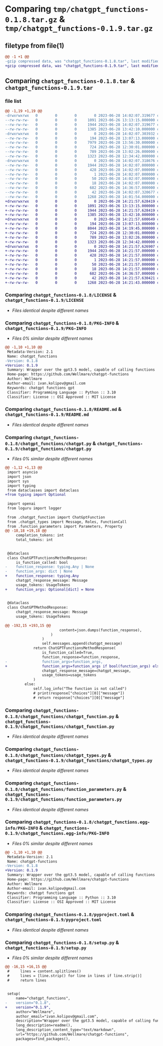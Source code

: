 # Comparing `tmp/chatgpt_functions-0.1.8.tar.gz` & `tmp/chatgpt_functions-0.1.9.tar.gz`

## filetype from file(1)

```diff
@@ -1 +1 @@
-gzip compressed data, was "chatgpt_functions-0.1.8.tar", last modified: Wed Jun 28 14:02:07 2023, max compression
+gzip compressed data, was "chatgpt_functions-0.1.9.tar", last modified: Wed Jun 28 14:21:57 2023, max compression
```

## Comparing `chatgpt_functions-0.1.8.tar` & `chatgpt_functions-0.1.9.tar`

### file list

```diff
@@ -1,19 +1,19 @@
-drwxrwxrwx   0        0        0        0 2023-06-28 14:02:07.319677 chatgpt_functions-0.1.8/
--rw-rw-rw-   0        0        0     1091 2023-06-26 13:13:15.000000 chatgpt_functions-0.1.8/LICENSE
--rw-rw-rw-   0        0        0     1944 2023-06-28 14:02:07.319677 chatgpt_functions-0.1.8/PKG-INFO
--rw-rw-rw-   0        0        0     1385 2023-06-28 13:42:10.000000 chatgpt_functions-0.1.8/README.md
-drwxrwxrwx   0        0        0        0 2023-06-28 14:02:07.303932 chatgpt_functions-0.1.8/chatgpt_functions/
--rw-rw-rw-   0        0        0      194 2023-06-28 13:07:13.000000 chatgpt_functions-0.1.8/chatgpt_functions/__init__.py
--rw-rw-rw-   0        0        0     7979 2023-06-28 13:56:30.000000 chatgpt_functions-0.1.8/chatgpt_functions/chatgpt.py
--rw-rw-rw-   0        0        0      724 2023-06-28 12:30:01.000000 chatgpt_functions-0.1.8/chatgpt_functions/chatgpt_function.py
--rw-rw-rw-   0        0        0      789 2023-06-28 13:02:26.000000 chatgpt_functions-0.1.8/chatgpt_functions/chatgpt_types.py
--rw-rw-rw-   0        0        0     1323 2023-06-28 12:34:42.000000 chatgpt_functions-0.1.8/chatgpt_functions/function_parameters.py
-drwxrwxrwx   0        0        0        0 2023-06-28 14:02:07.318676 chatgpt_functions-0.1.8/chatgpt_functions.egg-info/
--rw-rw-rw-   0        0        0     1944 2023-06-28 14:02:07.000000 chatgpt_functions-0.1.8/chatgpt_functions.egg-info/PKG-INFO
--rw-rw-rw-   0        0        0      428 2023-06-28 14:02:07.000000 chatgpt_functions-0.1.8/chatgpt_functions.egg-info/SOURCES.txt
--rw-rw-rw-   0        0        0        1 2023-06-28 14:02:07.000000 chatgpt_functions-0.1.8/chatgpt_functions.egg-info/dependency_links.txt
--rw-rw-rw-   0        0        0       50 2023-06-28 14:02:07.000000 chatgpt_functions-0.1.8/chatgpt_functions.egg-info/requires.txt
--rw-rw-rw-   0        0        0       18 2023-06-28 14:02:07.000000 chatgpt_functions-0.1.8/chatgpt_functions.egg-info/top_level.txt
--rw-rw-rw-   0        0        0      682 2023-06-26 14:36:57.000000 chatgpt_functions-0.1.8/pyproject.toml
--rw-rw-rw-   0        0        0       42 2023-06-28 14:02:07.320677 chatgpt_functions-0.1.8/setup.cfg
--rw-rw-rw-   0        0        0     1268 2023-06-28 14:01:54.000000 chatgpt_functions-0.1.8/setup.py
+drwxrwxrwx   0        0        0        0 2023-06-28 14:21:57.628419 chatgpt_functions-0.1.9/
+-rw-rw-rw-   0        0        0     1091 2023-06-26 13:13:15.000000 chatgpt_functions-0.1.9/LICENSE
+-rw-rw-rw-   0        0        0     1944 2023-06-28 14:21:57.628419 chatgpt_functions-0.1.9/PKG-INFO
+-rw-rw-rw-   0        0        0     1385 2023-06-28 13:42:10.000000 chatgpt_functions-0.1.9/README.md
+drwxrwxrwx   0        0        0        0 2023-06-28 14:21:57.600649 chatgpt_functions-0.1.9/chatgpt_functions/
+-rw-rw-rw-   0        0        0      194 2023-06-28 13:07:13.000000 chatgpt_functions-0.1.9/chatgpt_functions/__init__.py
+-rw-rw-rw-   0        0        0     8044 2023-06-28 14:19:45.000000 chatgpt_functions-0.1.9/chatgpt_functions/chatgpt.py
+-rw-rw-rw-   0        0        0      724 2023-06-28 12:30:01.000000 chatgpt_functions-0.1.9/chatgpt_functions/chatgpt_function.py
+-rw-rw-rw-   0        0        0      789 2023-06-28 13:02:26.000000 chatgpt_functions-0.1.9/chatgpt_functions/chatgpt_types.py
+-rw-rw-rw-   0        0        0     1323 2023-06-28 12:34:42.000000 chatgpt_functions-0.1.9/chatgpt_functions/function_parameters.py
+drwxrwxrwx   0        0        0        0 2023-06-28 14:21:57.626907 chatgpt_functions-0.1.9/chatgpt_functions.egg-info/
+-rw-rw-rw-   0        0        0     1944 2023-06-28 14:21:57.000000 chatgpt_functions-0.1.9/chatgpt_functions.egg-info/PKG-INFO
+-rw-rw-rw-   0        0        0      428 2023-06-28 14:21:57.000000 chatgpt_functions-0.1.9/chatgpt_functions.egg-info/SOURCES.txt
+-rw-rw-rw-   0        0        0        1 2023-06-28 14:21:57.000000 chatgpt_functions-0.1.9/chatgpt_functions.egg-info/dependency_links.txt
+-rw-rw-rw-   0        0        0       50 2023-06-28 14:21:57.000000 chatgpt_functions-0.1.9/chatgpt_functions.egg-info/requires.txt
+-rw-rw-rw-   0        0        0       18 2023-06-28 14:21:57.000000 chatgpt_functions-0.1.9/chatgpt_functions.egg-info/top_level.txt
+-rw-rw-rw-   0        0        0      682 2023-06-26 14:36:57.000000 chatgpt_functions-0.1.9/pyproject.toml
+-rw-rw-rw-   0        0        0       42 2023-06-28 14:21:57.630421 chatgpt_functions-0.1.9/setup.cfg
+-rw-rw-rw-   0        0        0     1268 2023-06-28 14:21:43.000000 chatgpt_functions-0.1.9/setup.py
```

### Comparing `chatgpt_functions-0.1.8/LICENSE` & `chatgpt_functions-0.1.9/LICENSE`

 * *Files identical despite different names*

### Comparing `chatgpt_functions-0.1.8/PKG-INFO` & `chatgpt_functions-0.1.9/PKG-INFO`

 * *Files 0% similar despite different names*

```diff
@@ -1,10 +1,10 @@
 Metadata-Version: 2.1
 Name: chatgpt_functions
-Version: 0.1.8
+Version: 0.1.9
 Summary: Wrapper over the gpt3.5 model, capable of calling functions
 Home-page: https://github.com/Wellmare/chatgpt-functions
 Author: Wellmare
 Author-email: ivan.kolipov@gmail.com
 Keywords: chatgpt functions gpt
 Classifier: Programming Language :: Python :: 3.10
 Classifier: License :: OSI Approved :: MIT License
```

### Comparing `chatgpt_functions-0.1.8/README.md` & `chatgpt_functions-0.1.9/README.md`

 * *Files identical despite different names*

### Comparing `chatgpt_functions-0.1.8/chatgpt_functions/chatgpt.py` & `chatgpt_functions-0.1.9/chatgpt_functions/chatgpt.py`

 * *Files 0% similar despite different names*

```diff
@@ -1,12 +1,13 @@
 import asyncio
 import json
 import sys
 import typing
 from dataclasses import dataclass
+from typing import Optional
 
 import openai
 from loguru import logger
 
 from .chatgpt_function import ChatGptFunction
 from .chatgpt_types import Message, Roles, FunctionCall
 from .function_parameters import Parameters, Property
@@ -18,18 +19,18 @@
     completion_tokens: int
     total_tokens: int
 
 
 @dataclass
 class ChatGPTFunctionsMethodResponse:
     is_function_called: bool
-    function_response: typing.Any | None
-    function_args: dict | None
+    function_response: typing.Any
     chatgpt_response_message: Message
     usage_tokens: UsageTokens
+    function_args: Optional[dict] = None
 
 
 @dataclass
 class ChatGPTMethodResponse:
     chatgpt_response_message: Message
     usage_tokens: UsageTokens
 
@@ -192,15 +193,15 @@
                         content=json.dumps(function_response),
                     )
                 )
                 self.messages.append(chatgpt_message)
             return ChatGPTFunctionsMethodResponse(
                 is_function_called=True,
                 function_response=function_response,
-                function_args=function_args,
+                function_args=function_args if bool(function_args) else None,
                 chatgpt_response_message=chatgpt_message,
                 usage_tokens=usage_tokens
             )
         else:
             self.log_info("The function is not called")
             # print(response["choices"][0]["message"])
             # return response["choices"][0]["message"]
```

### Comparing `chatgpt_functions-0.1.8/chatgpt_functions/chatgpt_function.py` & `chatgpt_functions-0.1.9/chatgpt_functions/chatgpt_function.py`

 * *Files identical despite different names*

### Comparing `chatgpt_functions-0.1.8/chatgpt_functions/chatgpt_types.py` & `chatgpt_functions-0.1.9/chatgpt_functions/chatgpt_types.py`

 * *Files identical despite different names*

### Comparing `chatgpt_functions-0.1.8/chatgpt_functions/function_parameters.py` & `chatgpt_functions-0.1.9/chatgpt_functions/function_parameters.py`

 * *Files identical despite different names*

### Comparing `chatgpt_functions-0.1.8/chatgpt_functions.egg-info/PKG-INFO` & `chatgpt_functions-0.1.9/chatgpt_functions.egg-info/PKG-INFO`

 * *Files 0% similar despite different names*

```diff
@@ -1,10 +1,10 @@
 Metadata-Version: 2.1
 Name: chatgpt-functions
-Version: 0.1.8
+Version: 0.1.9
 Summary: Wrapper over the gpt3.5 model, capable of calling functions
 Home-page: https://github.com/Wellmare/chatgpt-functions
 Author: Wellmare
 Author-email: ivan.kolipov@gmail.com
 Keywords: chatgpt functions gpt
 Classifier: Programming Language :: Python :: 3.10
 Classifier: License :: OSI Approved :: MIT License
```

### Comparing `chatgpt_functions-0.1.8/pyproject.toml` & `chatgpt_functions-0.1.9/pyproject.toml`

 * *Files identical despite different names*

### Comparing `chatgpt_functions-0.1.8/setup.py` & `chatgpt_functions-0.1.9/setup.py`

 * *Files 0% similar despite different names*

```diff
@@ -16,15 +16,15 @@
 #     lines = content.splitlines()
 #     lines = [line.strip() for line in lines if line.strip()]
 #     return lines
 
 
 setup(
     name="chatgpt_functions",
-    version="0.1.8",
+    version="0.1.9",
     author="Wellmare",
     author_email="ivan.kolipov@gmail.com",
     description="Wrapper over the gpt3.5 model, capable of calling functions",
     long_description=readme(),
     long_description_content_type="text/markdown",
     url="https://github.com/Wellmare/chatgpt-functions",
     packages=find_packages(),
```

